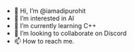 - 👋 Hi, I’m @iamadipurohit
- 👀 I’m interested in AI
- 🌱 I’m currently learning C++
- 💞️ I’m looking to collaborate on Discord
- 📫 How to reach me. 

<!---
iamadipurohit/iamadipurohit is a ✨ special ✨ repository because its `README.md` (this file) appears on your GitHub profile.
You can click the Preview link to take a look at your changes.
--->
